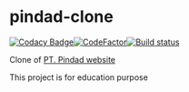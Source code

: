# pindad-clone

[![Codacy Badge](https://api.codacy.com/project/badge/Grade/9f7823dfc6964644bc4302465f0dad1c)](https://app.codacy.com/manual/anamnafiul99/pindad-clone?utm_source=github.com&utm_medium=referral&utm_content=NaMLiM/pindad-clone&utm_campaign=Badge_Grade_Settings)[![CodeFactor](https://www.codefactor.io/repository/github/namlim/pindad-clone/badge)](https://www.codefactor.io/repository/github/namlim/pindad-clone)[![Build status](https://ci.appveyor.com/api/projects/status/kn0w7ohwmmshrf12/branch/master?svg=true)](https://ci.appveyor.com/project/NaMLiM/pindad-clone/branch/master)


Clone of [PT. Pindad website](https://pindad.com/)

This project is for education purpose
